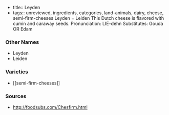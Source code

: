 - title:: Leyden
- tags:: unreviewed, ingredients, categories, land-animals, dairy, cheese, semi-firm-cheeses
Leyden = Leiden This Dutch cheese is flavored with cumin and caraway seeds. Pronunciation: LIE-dehn Substitutes: Gouda OR Edam

### Other Names

* Leyden
* Leiden

### Varieties

* [[semi-firm-cheeses]]

### Sources
* http://foodsubs.com/Chesfirm.html
